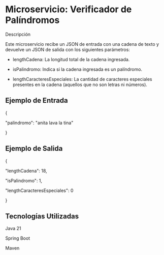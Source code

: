 # Microservicio: Verificador de Palíndromos
Descripción

Este microservicio recibe un JSON de entrada con una cadena de texto y devuelve un JSON de salida con los siguientes parámetros:

- lengthCadena: La longitud total de la cadena ingresada.

- isPalindromo: Indica si la cadena ingresada es un palíndromo.

- lengthCaracteresEspeciales: La cantidad de caracteres especiales presentes en la cadena (aquellos que no son letras ni números).

## Ejemplo de Entrada

{


  "palindromo": "anita lava la tina"

}

## Ejemplo de Salida
{

  "lengthCadena": 18,

  "isPalindromo": 1,
  
  "lengthCaracteresEspeciales": 0

}

## Tecnologías Utilizadas
Java 21

Spring Boot

Maven

